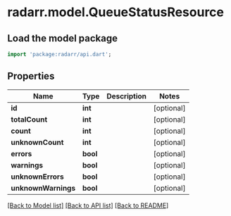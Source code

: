 # radarr.model.QueueStatusResource

## Load the model package
```dart
import 'package:radarr/api.dart';
```

## Properties
Name | Type | Description | Notes
------------ | ------------- | ------------- | -------------
**id** | **int** |  | [optional] 
**totalCount** | **int** |  | [optional] 
**count** | **int** |  | [optional] 
**unknownCount** | **int** |  | [optional] 
**errors** | **bool** |  | [optional] 
**warnings** | **bool** |  | [optional] 
**unknownErrors** | **bool** |  | [optional] 
**unknownWarnings** | **bool** |  | [optional] 

[[Back to Model list]](../README.md#documentation-for-models) [[Back to API list]](../README.md#documentation-for-api-endpoints) [[Back to README]](../README.md)


